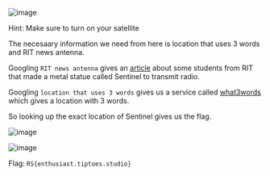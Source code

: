 ![image](https://user-images.githubusercontent.com/63996033/230641590-2453cb0b-993b-49c5-8171-60c7d09e27e7.png)

Hint: Make sure to turn on your satellite

The necesaary information we need from here is location that uses 3 words and RIT news antenna.

Googling `RIT news antenna` gives an [article](https://hackaday.com/2023/03/23/enormous-metal-sculpture-becomes-an-antenna/) about some students from RIT that made a metal statue called Sentinel to transmit radio. 

Googling `location that uses 3 words` gives us a service called [what3words](https://what3words.com/) which gives a location with 3 words.

So looking up the exact location of Sentinel gives us the flag.

![image](https://user-images.githubusercontent.com/63996033/230642457-adec48ec-64e1-450d-989f-13ff2f315f70.png)

![image](https://user-images.githubusercontent.com/63996033/230642410-0dcd92fe-933b-4cc8-9fbf-f8d9a14e10b7.png)

Flag: `RS{enthusiast.tiptoes.studio}`
